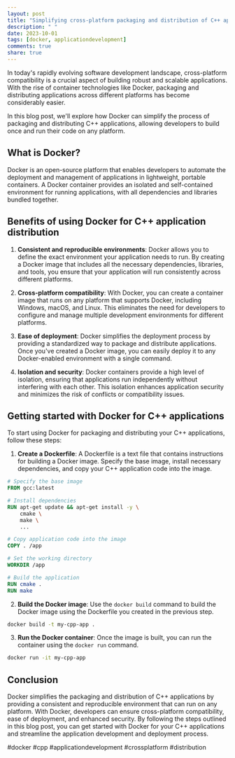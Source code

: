 ```yaml
---
layout: post
title: "Simplifying cross-platform packaging and distribution of C++ applications with Docker"
description: " "
date: 2023-10-01
tags: [docker, applicationdevelopment]
comments: true
share: true
---
```


In today's rapidly evolving software development landscape, cross-platform compatibility is a crucial aspect of building robust and scalable applications. With the rise of container technologies like Docker, packaging and distributing applications across different platforms has become considerably easier.

In this blog post, we'll explore how Docker can simplify the process of packaging and distributing C++ applications, allowing developers to build once and run their code on any platform.

## What is Docker?

Docker is an open-source platform that enables developers to automate the deployment and management of applications in lightweight, portable containers. A Docker container provides an isolated and self-contained environment for running applications, with all dependencies and libraries bundled together.

## Benefits of using Docker for C++ application distribution

1. **Consistent and reproducible environments**: Docker allows you to define the exact environment your application needs to run. By creating a Docker image that includes all the necessary dependencies, libraries, and tools, you ensure that your application will run consistently across different platforms.

2. **Cross-platform compatibility**: With Docker, you can create a container image that runs on any platform that supports Docker, including Windows, macOS, and Linux. This eliminates the need for developers to configure and manage multiple development environments for different platforms.

3. **Ease of deployment**: Docker simplifies the deployment process by providing a standardized way to package and distribute applications. Once you've created a Docker image, you can easily deploy it to any Docker-enabled environment with a single command.

4. **Isolation and security**: Docker containers provide a high level of isolation, ensuring that applications run independently without interfering with each other. This isolation enhances application security and minimizes the risk of conflicts or compatibility issues.

## Getting started with Docker for C++ applications

To start using Docker for packaging and distributing your C++ applications, follow these steps:

1. **Create a Dockerfile**: A Dockerfile is a text file that contains instructions for building a Docker image. Specify the base image, install necessary dependencies, and copy your C++ application code into the image.

```dockerfile
# Specify the base image
FROM gcc:latest

# Install dependencies
RUN apt-get update && apt-get install -y \
    cmake \
    make \
    ...

# Copy application code into the image
COPY . /app

# Set the working directory
WORKDIR /app

# Build the application
RUN cmake .
RUN make
```

2. **Build the Docker image**: Use the `docker build` command to build the Docker image using the Dockerfile you created in the previous step.

```bash
docker build -t my-cpp-app .
```

3. **Run the Docker container**: Once the image is built, you can run the container using the `docker run` command.

```bash
docker run -it my-cpp-app
```

## Conclusion

Docker simplifies the packaging and distribution of C++ applications by providing a consistent and reproducible environment that can run on any platform. With Docker, developers can ensure cross-platform compatibility, ease of deployment, and enhanced security. By following the steps outlined in this blog post, you can get started with Docker for your C++ applications and streamline the application development and deployment process.

#docker #cpp #applicationdevelopment #crossplatform #distribution